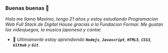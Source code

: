 ### Buenas buenas 👋

*Hola me llamo Maximo, tengo 21 años y estoy estudiando Programacion Web Full Stack de Digital House gracias a la Fundacion Formar.*
_Me gustan los videojuegos, la musica japonesa y cantar._
- 🌱 *Ultimamente estoy aprendiendo **`Nodejs`**, **`Javascript`**, **`HTML5`**, **`CSS3`**, **`Github`** y **`Git`**.*

<!--
**Moffuru-puff/moffuru-puff** is a ✨ _special_ ✨ repository because its `README.md` (this file) appears on your GitHub profile.

Here are some ideas to get you started:

- 🔭 I’m currently working on ...
- 🌱 I’m currently learning ...
- 👯 I’m looking to collaborate on ...
- 🤔 I’m looking for help with ...
- 💬 Ask me about ...
- 📫 How to reach me: ...
- 😄 Pronouns: ...
- ⚡ Fun fact: ...
-->
